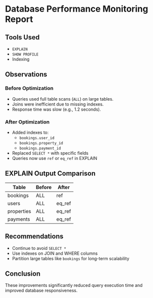 # Database Performance Monitoring Report

## Tools Used
- `EXPLAIN`
- `SHOW PROFILE`
- Indexing

## Observations
### Before Optimization
- Queries used full table scans (`ALL`) on large tables.
- Joins were inefficient due to missing indexes.
- Response time was slow (e.g., 1.2 seconds).

### After Optimization
- Added indexes to:
  - `bookings.user_id`
  - `bookings.property_id`
  - `bookings.payment_id`
- Replaced `SELECT *` with specific fields
- Queries now use `ref` or `eq_ref` in EXPLAIN

## EXPLAIN Output Comparison

| Table     | Before     | After    |
|-----------|------------|----------|
| bookings  | ALL        | ref      |
| users     | ALL        | eq_ref   |
| properties| ALL        | eq_ref   |
| payments  | ALL        | eq_ref   |

## Recommendations
- Continue to avoid `SELECT *`
- Use indexes on JOIN and WHERE columns
- Partition large tables like `bookings` for long-term scalability

## Conclusion
These improvements significantly reduced query execution time and improved database responsiveness.
